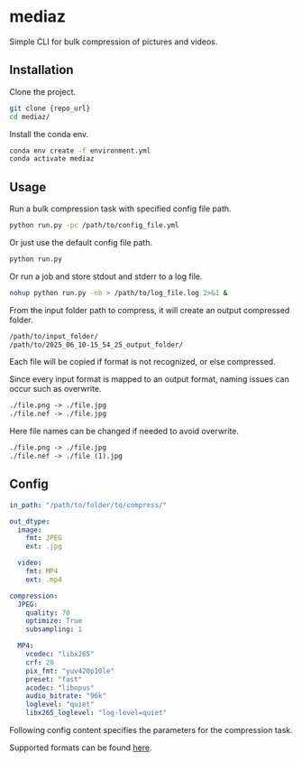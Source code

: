 # mediaz

Simple CLI for bulk compression of pictures and videos.

## Installation

Clone the project.

```bash
git clone {repo_url}
cd mediaz/
```

Install the conda env.

```bash
conda env create -f environment.yml
conda activate mediaz
```

## Usage

Run a bulk compression task with specified config file path.

```bash
python run.py -pc /path/to/config_file.yml
```

Or just use the default config file path.

```bash
python run.py
```

Or run a job and store stdout and stderr to a log file.

```bash
nohup python run.py -nb > /path/to/log_file.log 2>&1 &
```

From the input folder path to compress, it will create an output compressed folder.

```txt
/path/to/input_folder/
/path/to/2025_06_10-15_54_25_output_folder/
```

Each file will be copied if format is not recognized, or else compressed.

Since every input format is mapped to an output format, naming issues can occur such as overwrite.

```txt
./file.png -> ./file.jpg
./file.nef -> ./file.jpg
```

Here file names can be changed if needed to avoid overwrite.

```txt
./file.png -> ./file.jpg
./file.nef -> ./file (1).jpg
```

## Config

```yaml
in_path: "/path/to/folder/to/compress/"

out_dtype:
  image:
    fmt: JPEG
    ext: .jpg

  video:
    fmt: MP4
    ext: .mp4

compression:
  JPEG:
    quality: 70
    optimize: True
    subsampling: 1

  MP4:
    vcodec: "libx265"
    crf: 28
    pix_fmt: "yuv420p10le"
    preset: "fast"
    acodec: "libopus"
    audio_bitrate: "96k"
    loglevel: "quiet"
    libx265_loglevel: "log-level=quiet"
```

Following config content specifies the parameters for the compression task.

Supported formats can be found [here](./mediaz/dtype/dtype_support.py).
